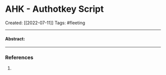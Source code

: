 

# AHK - Authotkey Script
Created:  [[2022-07-11]]
Tags: #fleeting 

---
#### Abstract:


---













### References
1. 